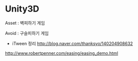 # Unity3D

Asset : 벽피하기 게임

Avoid : 구슬피하기 게임


- iTween 정리
http://blog.naver.com/thanksyo/140204908632

http://www.robertpenner.com/easing/easing_demo.html
